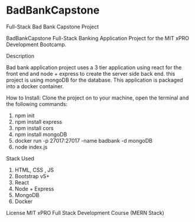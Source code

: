 # BadBankCapstone
Full-Stack Bad Bank Capstone Project

BadBankCapstone
Full-Stack Banking Application Project for the MIT xPRO Development Bootcamp.

Description

Bad bank application project uses a 3 tier application using react
for the front end and node + express to create the server side back end.
this project is using mongoDB for the database. This application is packaged into
a docker container.


How to Install:
Clone the project on to your machine, open the terminal and the following commands:

1. npm init
2. npm install express
3. npm install cors
4. npm install mongoDB
5. docker run -p 27017:27017 -name badbank -d mongoDB
6. node index.js  


Stack Used

1. HTML, CSS , JS
2. Bootstrap v5+
3. React
4. Node + Express
5. MongoDB
6. Docker


License
MIT xPRO Full Stack Development Course (MERN Stack)

